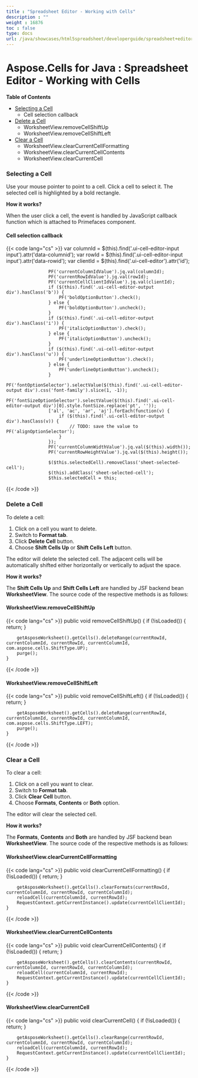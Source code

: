 ```yaml
---
title : "Spreadsheet Editor - Working with Cells" 
description : "" 
weight : 16876 
toc : false
type: docs
url: /java/showcases/html5spreadsheet/developerguide/spreadsheet+editor+-+working+with+cells/
---
```


# Aspose.Cells for Java : Spreadsheet Editor - Working with Cells


**Table of Contents**


*   [Selecting a Cell](#SpreadsheetEditor-WorkingwithCells-SelectingaCell)
    *   Cell selection callback
*   [Delete a Cell](#SpreadsheetEditor-WorkingwithCells-DeleteaCell)
    *   WorksheetView.removeCellShiftUp
    *   WorksheetView.removeCellShiftLeft
*   [Clear a Cell](#SpreadsheetEditor-WorkingwithCells-ClearaCell)
    *   WorksheetView.clearCurrentCellFormatting
    *   WorksheetView.clearCurrentCellContents
    *   WorksheetView.clearCurrentCell


### Selecting a Cell

Use your mouse pointer to point to a cell. Click a cell to select it. The selected cell is highlighted by a bold rectangle.

**How it works?**

When the user click a cell, the event is handled by JavaScript callback function which is attached to Primefaces component.

#### Cell selection callback

{{< code lang="cs" >}}
                    var columnId = $(this).find('.ui-cell-editor-input input').attr('data-columnid');
                    var rowId = $(this).find('.ui-cell-editor-input input').attr('data-rowid');
                    var clientId = $(this).find('.ui-cell-editor').attr('id');

                    PF('currentColumnIdValue').jq.val(columnId);
                    PF('currentRowIdValue').jq.val(rowId);
                    PF('currentCellClientIdValue').jq.val(clientId);
                    if ($(this).find('.ui-cell-editor-output div').hasClass('b')) {
                        PF('boldOptionButton').check();
                    } else {
                        PF('boldOptionButton').uncheck();
                    }
                    if ($(this).find('.ui-cell-editor-output div').hasClass('i')) {
                        PF('italicOptionButton').check();
                    } else {
                        PF('italicOptionButton').uncheck();
                    }
                    if ($(this).find('.ui-cell-editor-output div').hasClass('u')) {
                        PF('underlineOptionButton').check();
                    } else {
                        PF('underlineOptionButton').uncheck();
                    }
                    PF('fontOptionSelector').selectValue($(this).find('.ui-cell-editor-output div').css('font-family').slice(1, -1));
                    PF('fontSizeOptionSelector').selectValue($(this).find('.ui-cell-editor-output div')[0].style.fontSize.replace('pt', ''));
                    ['al', 'ac', 'ar', 'aj'].forEach(function(v) {
                        if ($(this).find('.ui-cell-editor-output div').hasClass(v)) {
                            // TODO: save the value to PF('alignOptionSelector');
                        }
                    });
                    PF('currentColumnWidthValue').jq.val($(this).width());
                    PF('currentRowHeightValue').jq.val($(this).height());

                    $($this.selectedCell).removeClass('sheet-selected-cell');
                    $(this).addClass('sheet-selected-cell');
                    $this.selectedCell = this;
{{< /code >}}

### Delete a Cell

To delete a cell:

1.  Click on a cell you want to delete.
2.  Switch to **Format tab**.
3.  Click **Delete Cell** button.
4.  Choose **Shift Cells Up** or **Shift Cells Left** button.

The editor will delete the selected cell. The adjacent cells will be automatically shifted either horizontally or vertically to adjust the space.

**How it works?**

The **Shift Cells Up** and **Shift Cells Left** are handled by JSF backend bean **WorksheetView**. The source code of the respective methods is as follows:

#### WorksheetView.removeCellShiftUp

{{< code lang="cs" >}}
    public void removeCellShiftUp() {
        if (!isLoaded()) {
            return;
        }

        getAsposeWorksheet().getCells().deleteRange(currentRowId, currentColumnId, currentRowId, currentColumnId, com.aspose.cells.ShiftType.UP);
        purge();
    }
{{< /code >}}

  

#### WorksheetView.removeCellShiftLeft

{{< code lang="cs" >}}
    public void removeCellShiftLeft() {
        if (!isLoaded()) {
            return;
        }

        getAsposeWorksheet().getCells().deleteRange(currentRowId, currentColumnId, currentRowId, currentColumnId, com.aspose.cells.ShiftType.LEFT);
        purge();
    }
{{< /code >}}

### Clear a Cell

To clear a cell:

1.  Click on a cell you want to clear.
2.  Switch to **Format tab**.
3.  Click **Clear Cell** button.
4.  Choose **Formats**, **Contents** or **Both** option.

The editor will clear the selected cell.

**How it works?**

The **Formats**, **Contents** and **Both** are handled by JSF backend bean **WorksheetView**. The source code of the respective methods is as follows:

#### WorksheetView.clearCurrentCellFormatting

{{< code lang="cs" >}}
    public void clearCurrentCellFormatting() {
        if (!isLoaded()) {
            return;
        }

        getAsposeWorksheet().getCells().clearFormats(currentRowId, currentColumnId, currentRowId, currentColumnId);
        reloadCell(currentColumnId, currentRowId);
        RequestContext.getCurrentInstance().update(currentCellClientId);
    }
{{< /code >}}

  

#### WorksheetView.clearCurrentCellContents

{{< code lang="cs" >}}
    public void clearCurrentCellContents() {
        if (!isLoaded()) {
            return;
        }

        getAsposeWorksheet().getCells().clearContents(currentRowId, currentColumnId, currentRowId, currentColumnId);
        reloadCell(currentColumnId, currentRowId);
        RequestContext.getCurrentInstance().update(currentCellClientId);
    }
{{< /code >}}

  

#### WorksheetView.clearCurrentCell

{{< code lang="cs" >}}
    public void clearCurrentCell() {
        if (!isLoaded()) {
            return;
        }

        getAsposeWorksheet().getCells().clearRange(currentRowId, currentColumnId, currentRowId, currentColumnId);
        reloadCell(currentColumnId, currentRowId);
        RequestContext.getCurrentInstance().update(currentCellClientId);
    }
{{< /code >}}

